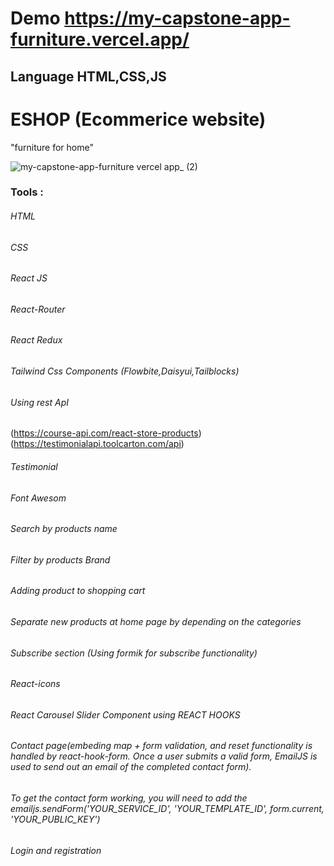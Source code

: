 # Demo https://my-capstone-app-furniture.vercel.app/
## Language HTML,CSS,JS 
# ESHOP (Ecommerice website)
"furniture for home"

 ![my-capstone-app-furniture vercel app_ (2)](https://user-images.githubusercontent.com/106581879/190993449-79ef5091-b64a-444c-a0fd-c17e2035caec.png)


### Tools :

###### HTML
###### CSS
###### React JS
###### React-Router
###### React Redux
###### Tailwind Css Components (Flowbite,Daisyui,Tailblocks)
###### Using rest ApI 
(https://course-api.com/react-store-products)
(https://testimonialapi.toolcarton.com/api)
###### Testimonial
###### Font Awesom 
###### Search by products name
###### Filter by products Brand
###### Adding product to shopping cart
###### Separate new products at home page by depending on the categories
###### Subscribe section (Using formik for subscribe functionality)
###### React-icons
###### React Carousel Slider Component using REACT HOOKS 
###### Contact page(embeding map +  form validation, and reset functionality is handled by react-hook-form. Once a user submits a valid form, EmailJS is used to send out an email of the completed contact form).

###### To get the contact form working, you will need to add the emailjs.sendForm('YOUR_SERVICE_ID', 'YOUR_TEMPLATE_ID', form.current, 'YOUR_PUBLIC_KEY')


###### Login and registration


